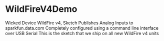 # WildFireV4Demo
Wicked Device WildFire v4, Sketch Publishes Analog Inputs to sparkfun.data.com
Completely configured using a command line interface over USB Serial
This is the sketch that we ship on all new WildFire v4 units
